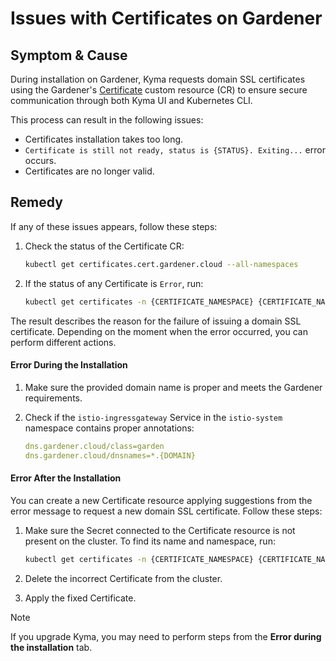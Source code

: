 # Issues with Certificates on Gardener

## Symptom & Cause

During installation on Gardener, Kyma requests domain SSL certificates using the Gardener's [Certificate](https://github.com/gardener/cert-management#requesting-a-certificate) custom resource (CR) to ensure secure communication through both Kyma UI and Kubernetes CLI.

This process can result in the following issues:

- Certificates installation takes too long.
- `Certificate is still not ready, status is {STATUS}. Exiting...` error occurs.
- Certificates are no longer valid.

## Remedy

If any of these issues appears, follow these steps:

1. Check the status of the Certificate CR:

    ```bash
    kubectl get certificates.cert.gardener.cloud --all-namespaces
    ```

2. If the status of any Certificate is `Error`, run:

    ```bash
    kubectl get certificates -n {CERTIFICATE_NAMESPACE} {CERTIFICATE_NAME} -o jsonpath='{ .status.message }'
    ```

The result describes the reason for the failure of issuing a domain SSL certificate. Depending on the moment when the error occurred, you can perform different actions.

<!-- tabs:start -->

#### **Error During the Installation**

1. Make sure the provided domain name is proper and meets the Gardener requirements.

2. Check if the `istio-ingressgateway` Service in the `istio-system` namespace contains proper annotations:

    ```yaml
    dns.gardener.cloud/class=garden
    dns.gardener.cloud/dnsnames=*.{DOMAIN}
    ```

#### **Error After the Installation**

You can create a new Certificate resource applying suggestions from the error message to request a new domain SSL certificate. Follow these steps:

1. Make sure the Secret connected to the Certificate resource is not present on the cluster. To find its name and namespace, run:

    ```bash
    kubectl get certificates -n {CERTIFICATE_NAMESPACE} {CERTIFICATE_NAME} -o jsonpath='{ .spec.secretRef }'
    ```

2. Delete the incorrect Certificate from the cluster.

3. Apply the fixed Certificate.

> [!NOTE]
> If you upgrade Kyma, you may need to perform steps from the **Error during the installation** tab.

<!-- tabs:end -->
